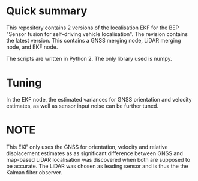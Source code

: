 # Quick summary
This repository contains 2 versions of the localisation EKF for the BEP "Sensor fusion for self-driving vehicle localisation". The revision contains the latest version. This contains a GNSS merging node, LiDAR merging node, and EKF node.

The scripts are written in Python 2. The only library used is numpy.

# Tuning
In the EKF node, the estimated variances for GNSS orientation and velocity estimates, as well as sensor input noise can be further tuned.

# NOTE
This EKF only uses the GNSS for orientation, velocity and relative displacement estimates as as significant difference between GNSS and map-based LiDAR localisation was discovered when both are supposed to be accurate. The LiDAR was chosen as leading sensor and is thus the the Kalman filter observer.
